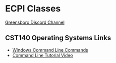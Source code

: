 # ECPI Classes

[Greensboro Discord Channel](https://discord.gg/urXRaKKuAj)

## CST140 Operating Systems Links
- [Windows Command Line Commands](https://learn.microsoft.com/en-us/windows-server/administration/windows-commands/windows-commands)
- [Command Line Tutorial Video](https://youtu.be/MBBWVgE0ewk?si=yjzuWWfD2JIrH1vU)
